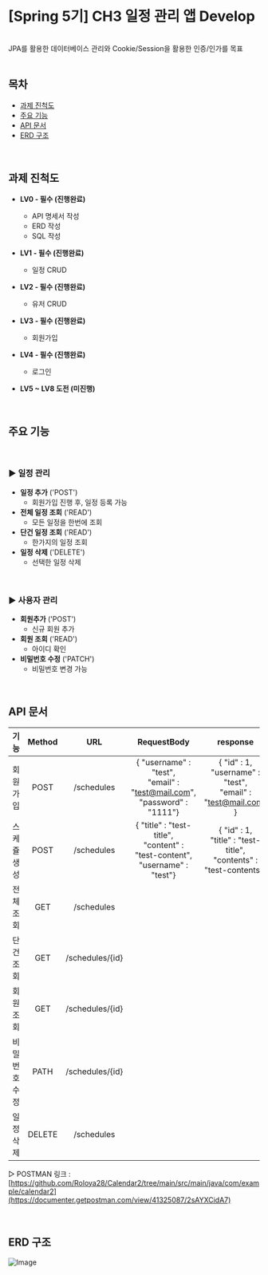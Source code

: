 # [Spring 5기] CH3 일정 관리 앱 Develop
<br> 
JPA를 활용한 데이터베이스 관리와 Cookie/Session을 활용한 인증/인가를 목표 <br/>
<br>

## 목차
* [과제 진척도](#과제-진척도)
* [주요 기능](#주요-기능)
* [API 문서](#API-문서)
* [ERD 구조](#ERD-구조)
<br/>

## 과제 진척도
- **LV0 - 필수 (진행완료)**
  - API 명세서 작성
  - ERD 작성
  - SQL 작성

- **LV1 - 필수 (진행완료)**
  - 일정 CRUD

- **LV2 - 필수 (진행완료)**
  - 유저 CRUD
 
- **LV3 - 필수 (진행완료)**
  - 회원가입
 
- **LV4 - 필수 (진행완료)**
  - 로그인

- **LV5 ~ LV8 도전 (미진행)**

<br/>

## 주요 기능
<br/>

### ▶ 일정 관리
- **일정 추가** ('POST')
  - 회원가입 진행 후, 일정 등록 가능
- **전체 일정 조회** ('READ')
  - 모든 일정을 한번에 조회
- **단건 일정 조회** ('READ')
  - 한가지의 일정 조회
- **일정 삭제** ('DELETE')
  - 선택한 일정 삭제
 
<br/>

### ▶ 사용자 관리
- **회원추가** ('POST')
  - 신규 회원 추가
- **회원 조회** ('READ')
  - 아이디 확인
- **비밀번호 수정** ('PATCH')
  - 비밀번호 변경 가능
 
<br/>

## API 문서 <br>

|      기능      |    Method    |          URL         |                                               RequestBody                                               |                                                  response                                                 |   상태코드   |
| :------------: | :----------: | :------------------: | :-----------------------------------------------------------------------------------------------------: | :-------------------------------------------------------------------------------------------------------: | :----------: |
|    회원가입    |     POST     |      /schedules      |            { "username" : "test", <br/> "email" : "test@mail.com", <br/> "password" : "1111"}            |               { "id" : 1, <br/> "username" : "test", <br/> "email" : "test@mail.com" }                    | 201: Created |
|   스케쥴 생성   |     POST     |      /schedules      |         { "title" : "test-title", <br/> "content" : "test-content", <br/> "username" : "test"}         |             { "id" : 1, <br/> "title" : "test-title", <br/> "contents" : "test-contents"}                  | 201: Created |
|    전체 조회    |     GET     |       /schedules      |                                                                                                         |                                                                                                            |   200: OK   |
|    단건 조회    |     GET     |    /schedules/{id}    |                                                                                                         |                                                                                                            |   200: OK   |
|    회원 조회    |     GET     |    /schedules/{id}    |                                                                                                         |                                                                                                            |   200: OK   |
|  비밀번호 수정  |     PATH     |    /schedules/{id}   |                                                                                                         |                                                                                                            |   200: OK   |
|    일정 삭제    |    DELETE    |      /schedules      |                                                                                                         |                                                                                                            |   200: OK   |

▷ POSTMAN 링크 : [https://github.com/Roloya28/Calendar2/tree/main/src/main/java/com/example/calendar2](https://documenter.getpostman.com/view/41325087/2sAYXCidA7)

<br/>

## ERD 구조 <br/>
![Image](https://github.com/user-attachments/assets/740e26b9-56ad-4284-9557-5017dd0005ae)

<br/>




